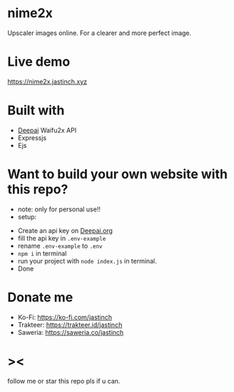 # nime2x
Upscaler images online. For a clearer and more perfect image.

# Live demo
https://nime2x.jastinch.xyz

# Built with
- [Deepai](https://deepai.org/machine-learning-model/waifu2x) Waifu2x API
- Expressjs
- Ejs

# Want to build your own website with this repo?
* note: only for personal use!!
* setup:
- Create an api key on [Deepai.org](https://deepai.org)
- fill the api key in ```.env-example``` 
- rename ```.env-example``` to ```.env```
- ```npm i``` in terminal
- run your project with ```node index.js``` in terminal.
- Done

# Donate me
- Ko-Fi: https://ko-fi.com/jastinch
- Trakteer: https://trakteer.id/jastinch
- Saweria: https://saweria.co/jastinch

# ><
follow me or star this repo pls if u can.
